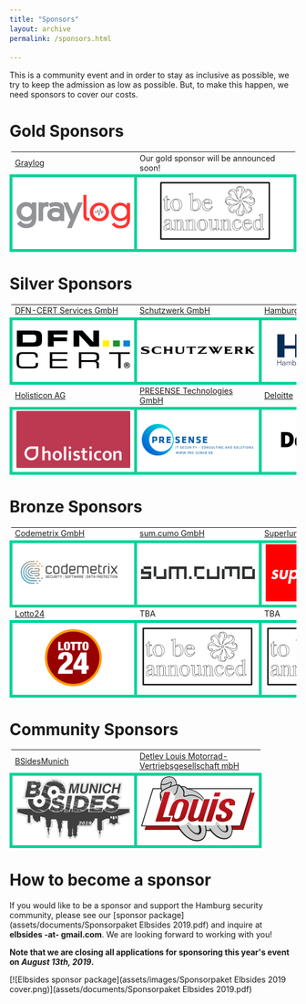 ```yaml
---
title: "Sponsors"
layout: archive
permalink: /sponsors.html

---
```


This is a community event and in order to stay as inclusive as
possible, we try to keep the admission as low as possible. But, to
make this happen, we need sponsors to cover our costs.


# Gold Sponsors #

<table>
	<tr>
		<td>
			<a href="https://www.graylog.org">Graylog</a>
		</td>
		<td>
			Our gold sponsor will be announced soon!
		</td>
	</tr>
	<tr>
		<td style="background-color: white; border: 5px solid #00d298; text-align: center; min-width:200px">
			<img src="assets/images/Graylog_Logo_FINAL_color.png" alt="Graylog" width="200px" />
		</td>
		<td style="background-color: white; border: 5px solid #00d298; text-align: center; min-width:200px">
			<img src="assets/images/TBA sponsor.png" alt="Sponsor to be announced" width="200px" />
		</td>
	</tr>
</table>

# Silver Sponsors #

<table>
	<tr>
		<td>
			<a href="https://www.dfn-cert.de/">DFN-CERT Services GmbH</a>
		</td>
		<td>
			<a href="https://www.schutzwerk.com">Schutzwerk GmbH</a>
		</td>
		<td>
			<a href="https://www.hamburg-port-authority.de">Hamburg	Port Authority AöR</a>
		</td>
	</tr>
	<tr>
		<td style="background-color: white; border: 5px solid #00d298; text-align: center; min-width:200px">
			<img src="assets/images/dfn-cert.png" alt="DFN-CERT Services GmbH" width="200px" />
		</td>
		<td style="background-color: white; border: 5px solid #00d298; text-align: center; min-width:200px">
			<img src="assets/images/Schutzwerk_Logo_RZ.png" alt="Schutzwerk GmbH" width="200px" />
		</td>
		<td style="background-color: white; border: 5px solid #00d298; text-align: center; min-width:200px">
			<img src="assets/images/HPA_Logo_CMYK_mit_Schutzzone_halbes_H.jpg" alt="Hamburg Port Authority" width="200px" />
		</td>
	</tr>
	<tr>
		<td>
			<a href="https://www.holisticon.de">Holisticon AG</a>
		</td>
		<td>
			<a href="https://www.pre-sense.de">PRESENSE Technologies GmbH</a>
		</td>
		<td>
			<a href="https://www.deloitte.com/de/">Deloitte</a>
		</td>
	</tr>
	<tr>
		<td style="background-color: white; border: 5px solid #00d298; text-align: center; min-width:200px">
			<img src="assets/images/Holisticon-logo2016-white-on-sunrise-cmyk.png" alt="Holisticon" width="200px" />
		</td>
		<td style="background-color: white; border: 5px solid #00d298; text-align: center; min-width:200px">
			<img src="assets/images/Logo_Presense_EN_rgb_blue_www.png" alt="PRESENSE Technologies GmbH" width="200px" />
		</td>
		<td style="background-color: white; border: 5px solid #00d298; text-align: center; min-width:200px">
			<img src="assets/images/Deloitte-200px.png" alt="Deloitte" width="200px" />
		</td>
	</tr>
</table>

# Bronze Sponsors #

<table>
	<tr>
		<td>
			<a href="https://www.codemetrix.io">Codemetrix GmbH</a>
		</td>
		<td>
			<a href="https://www.sumcumo.com">sum.cumo GmbH</a>
		</td>
		<td>
			<a href="https://superluminar.io">Superluminar</a>
		</td>
	</tr>
	<tr>
		<td style="background-color: white; border: 5px solid #00d298; text-align: center; min-width:200px">
			<img src="assets/images/codemetrix-logo.jpeg" alt="Codemetrix GmbH" width="200px" />
		</td>
		<td style="background-color: white; border: 5px solid #00d298; text-align: center; min-width:200px">
			<img src="assets/images/sum.cumo-logo.png" alt="sum.cumo GmbH" width="200px" />
		</td>
		<td style="background-color: white; border: 5px solid #00d298; text-align: center; min-width:200px">
			<img src="assets/images/Superluminar-400px.png" alt="Superluminar" width="200px" />
		</td>
	</tr>
	<tr>
		<td>
			<a href="https://www.lotto24.de">Lotto24</a>
		</td>
		<td>
			TBA
		</td>
		<td>
			TBA
		</td>
	</tr>
	<tr>
		<td style="background-color: white; border: 5px solid #00d298; text-align: center; min-width:200px">
			<img src="assets/images/L24_Logo_Hoch_rgb_neg_200px.png" alt="Lotto24" width="100px" />
		</td>
		<td style="background-color: white; border: 5px solid #00d298; text-align: center; min-width:200px">
			<img src="assets/images/TBA sponsor.png" alt="Sponsor to be announced" width="200px" />
			</td>
		<td style="background-color: white; border: 5px solid #00d298; text-align: center; min-width:200px">
			<img src="assets/images/TBA sponsor.png" alt="Sponsor to be announced" width="200px" />
		</td>
	</tr>
</table>

# Community Sponsors #

<table>
	<tr>
		<td>
			<a href="http://bsidesmunich.org">BSidesMunich</a>
		</td>
		<td>
			<a href="https://www.louis.eu">Detlev Louis Motorrad-Vertriebsgesellschaft mbH</a>
		</td>
	</tr>
	<tr>
		<td style="background-color: white; border: 5px solid #00d298;	text-align: center; min-width:200px"  width="200px">
			<img src="assets/images/bsidesmunich_logo_website_banner_2019-slider-bg.png" alt="BSides Munich" width="200px" />
		</td>
		<td style="background-color: white; border: 5px solid #00d298;	text-align: center; min-width:200px"  width="200px">
			<img src="assets/images/louis-logo.png" alt="Louis" width="200px" />
		</td>
	</tr>
</table>

# How to become a sponsor #

If you would like to be a sponsor and support the Hamburg security community, please see our [sponsor package](assets/documents/Sponsorpaket Elbsides 2019.pdf) and inquire at **elbsides -at- gmail.com**. We are looking forward to working with you!

**Note that we are closing all applications for sponsoring this year's event on _August 13th, 2019_.**

[![Elbsides sponsor package](assets/images/Sponsorpaket Elbsides 2019 cover.png)](assets/documents/Sponsorpaket Elbsides 2019.pdf)
